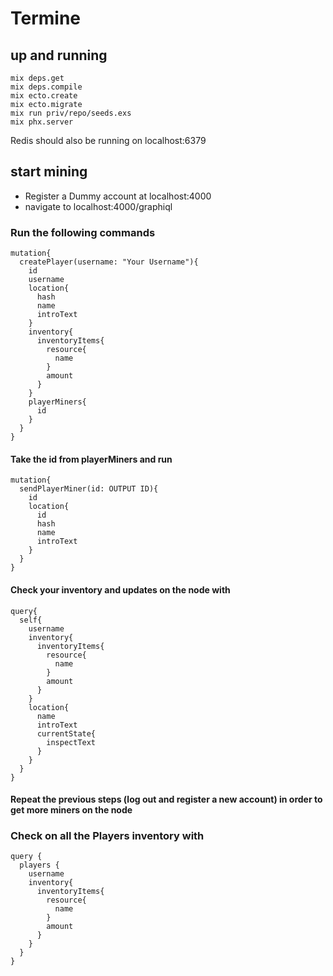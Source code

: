# Termine

## up and running
```
mix deps.get
mix deps.compile
mix ecto.create
mix ecto.migrate
mix run priv/repo/seeds.exs
mix phx.server
```
Redis should also be running on localhost:6379

## start mining
- Register a Dummy account at localhost:4000
- navigate to localhost:4000/graphiql
### Run the following commands
```
mutation{
  createPlayer(username: "Your Username"){
    id
    username
    location{
      hash
      name
      introText
    }
    inventory{
      inventoryItems{
        resource{
          name
        }
        amount
      }
    }
    playerMiners{
      id
    }
  }
}
```
#### Take the id from playerMiners and run
```
mutation{
  sendPlayerMiner(id: OUTPUT ID){
    id
    location{
      id
      hash
      name
      introText
    }
  }
}
```
#### Check your inventory and updates on the node with
```
query{
  self{
    username
    inventory{
      inventoryItems{
        resource{
          name
        }
        amount
      }
    }
    location{
      name
      introText
      currentState{
        inspectText
      }
    }
  }
}
```

#### Repeat the previous steps (log out and register a new account) in order to get more miners on the node

### Check on all the Players inventory with
```
query {
  players {
    username
    inventory{
      inventoryItems{
        resource{
          name
        }
        amount
      }
    }
  }
}
```
